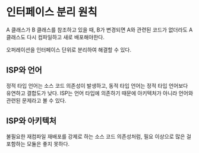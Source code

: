 # 인터페이스 분리 원칙

A 클래스가 B 클래스를 참조하고 있을 때, B가 변경되면 A와 관련된 코드가 없더라도 A 클래스도 다시 컴파일하고 새로 배포해야한다.

오퍼레이션을 인터페이스 단위로 분리하여 해결할 수 있다.

## ISP와 언어

정적 타입 언어는 소스 코드 의존성이 발생하고, 동적 타입 언어는 정적 타입 언어보다 유연하고 결합도가 낮다.
ISP는 언어 타입에 의존하기 때문에 아키텍처가 아니라 언어와 관련된 문제라고 볼 수 있다.

## ISP와 아키텍처

불필요한 재컴파일 재배포를 강제로 하는 소스 코드 의존성처럼, 필요 이상으로 많은 걸 포함하는 모듈은 좋지 못하다.
